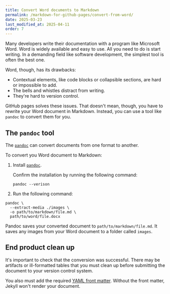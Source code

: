 ```yaml
---
title: Convert Word documents to Markdown
permalink: /markdown-for-github-pages/convert-from-word/
date: 2025-03-23
last_modified_at: 2025-04-11
order: 7
---
```


Many developers write their documentation with a program like Microsoft Word. Word is widely available and easy to use. All you need to do is start writing. In a demanding field like software development, the simplest tool is often the best one.

Word, though, has its drawbacks:

* Contextual elements, like code blocks or collapsible sections, are hard or impossible to add.
* The bells and whistles distract from writing.
* They're hard to version control.

GitHub pages solves these issues. That doesn't mean, though, you have to rewrite your Word document in Markdown. Instead, you can use a tool like `pandoc` to convert them for you.

## The `pandoc` tool

The [`pandoc`](https://pandoc.org/index.html) can convert documents from one format to another.

To convert you Word document to Markdown:

1. Install [`pandoc`](https://pandoc.org/installing.html).

    Confirm the installation by running the following command:

    ```console
    pandoc --verison
    ```

1. Run the following command:

  ```console
  pandoc \
    --extract-media ./images \
    -o path/to/markdown/file.md \
    path/to/word/file.docx
  ```

Pandoc saves your converted document to `path/to/markdown/file.md`. It saves any images from your Word document to a folder called `images`.

## End product clean up

It's important to check that the conversion was successful. There may be artifacts or ill-formatted tables that you must clean up before submitting the document to your version control system.

You also must add the required [YAML front matter](/markdown-for-github-pages/frontmatter/). Without the front matter, Jekyll won't render your document.

